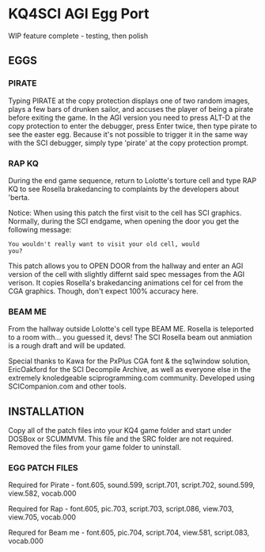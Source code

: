 # KQ4SCI AGI Egg Port
 
WIP feature complete - testing, then polish

## EGGS

### PIRATE

Typing PIRATE at the copy protection displays one of two random images, plays a few bars of drunken sailor, and accuses the player of being a pirate before exiting the game. In the AGI version you need to press ALT-D at the copy protection to enter the debugger, press Enter twice, then type pirate to see the easter egg. Because it's not possible to trigger it in the same way with the SCI debugger, simply type 'pirate' at the copy protection prompt.  

### RAP KQ

During the end game sequence, return to Lolotte's torture cell and type RAP KQ to see Rosella brakedancing to complaints by the developers about 'berta. 

Notice: When using this patch the first visit to the cell has SCI graphics. Normally, during the SCI endgame, when opening the door you get the following message: 

<code>You wouldn't really want to visit your old cell, would you?</code>

This patch allows you to OPEN DOOR from the hallway and enter an AGI version of the cell with slightly differnt said spec messages from the AGI verison. It copies Rosella's brakedancing animations cel for cel from the CGA graphics. Though, don't expect 100% accuracy here. 

### BEAM ME

From the hallway outside Lolotte's cell type BEAM ME. Rosella is teleported to a room with... you guessed it, devs! The SCI Rosella beam out anmiation is a rough draft and will be updated.

Special thanks to Kawa for the PxPlus CGA font & the sq1window solution, EricOakford for the SCI Decompile Archive, as well as everyone else in the extremely knoledgeable sciprogramming.com community. Developed using SCICompanion.com and other tools. 

## INSTALLATION

Copy all of the patch files into your KQ4 game folder and start under DOSBox or SCUMMVM. This file and the SRC folder are not required. Removed the files from your game folder to uninstall.

### EGG PATCH FILES

Required for Pirate - font.605, sound.599, script.701, script.702, sound.599, view.582, vocab.000

Required for Rap - font.605, pic.703, script.703, script.086, view.703, view.705, vocab.000

Requred for Beam me - font.605, pic.704, script.704, view.581, script.083, vocab.000

